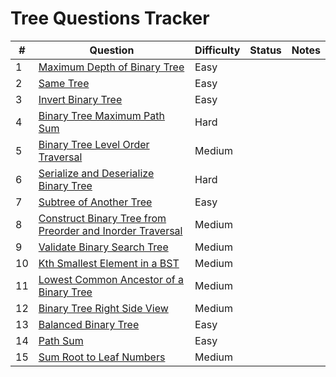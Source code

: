 # Tree Questions Tracker

| #  | Question                                                                                       | Difficulty | Status   | Notes                                  |
|----|------------------------------------------------------------------------------------------------|------------|----------|----------------------------------------|
| 1  | [Maximum Depth of Binary Tree](https://leetcode.com/problems/maximum-depth-of-binary-tree/)    | Easy       |        |                                        |
| 2  | [Same Tree](https://leetcode.com/problems/same-tree/)                                          | Easy       |        |                                        |
| 3  | [Invert Binary Tree](https://leetcode.com/problems/invert-binary-tree/)                        | Easy       |        |                                        |
| 4  | [Binary Tree Maximum Path Sum](https://leetcode.com/problems/binary-tree-maximum-path-sum/)    | Hard       |        |                                        |
| 5  | [Binary Tree Level Order Traversal](https://leetcode.com/problems/binary-tree-level-order-traversal/) | Medium |        |                                        |
| 6  | [Serialize and Deserialize Binary Tree](https://leetcode.com/problems/serialize-and-deserialize-binary-tree/) | Hard |        |                                        |
| 7  | [Subtree of Another Tree](https://leetcode.com/problems/subtree-of-another-tree/)              | Easy       |        |                                        |
| 8  | [Construct Binary Tree from Preorder and Inorder Traversal](https://leetcode.com/problems/construct-binary-tree-from-preorder-and-inorder-traversal/) | Medium |        |                                        |
| 9  | [Validate Binary Search Tree](https://leetcode.com/problems/validate-binary-search-tree/)      | Medium     |        |                                        |
| 10 | [Kth Smallest Element in a BST](https://leetcode.com/problems/kth-smallest-element-in-a-bst/)  | Medium     |        |                                        |
| 11 | [Lowest Common Ancestor of a Binary Tree](https://leetcode.com/problems/lowest-common-ancestor-of-a-binary-tree/) | Medium |        |                                        |
| 12 | [Binary Tree Right Side View](https://leetcode.com/problems/binary-tree-right-side-view/)      | Medium     |        |                                        |
| 13 | [Balanced Binary Tree](https://leetcode.com/problems/balanced-binary-tree/)                    | Easy       |        |                                        |
| 14 | [Path Sum](https://leetcode.com/problems/path-sum/)                                            | Easy       |        |                                        |
| 15 | [Sum Root to Leaf Numbers](https://leetcode.com/problems/sum-root-to-leaf-numbers/)            | Medium     |        |                                        |
